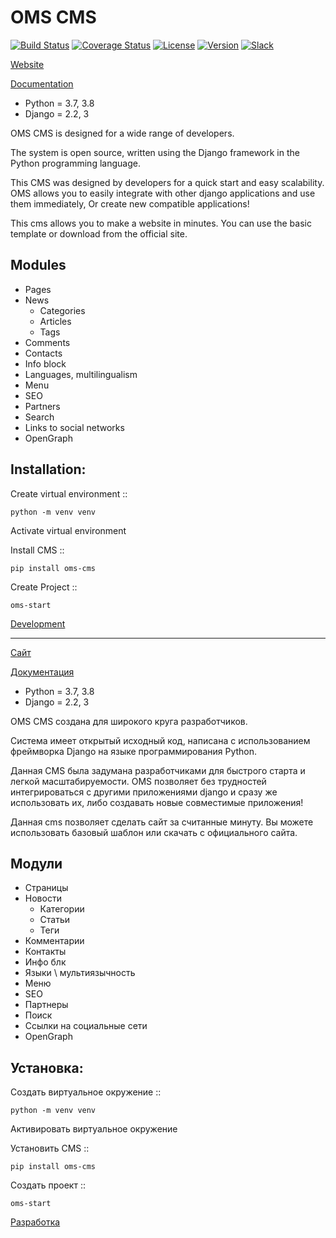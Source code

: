 OMS CMS
=======
[![Build Status](https://travis-ci.org/DJWOMS/oms_cms.svg?branch=master)](https://travis-ci.org/DJWOMS/oms_cms)
[![Coverage Status](https://coveralls.io/repos/github/DJWOMS/oms_cms/badge.svg?branch=master)](https://coveralls.io/github/DJWOMS/oms_cms?branch=master)
[![License](https://img.shields.io/pypi/l/oms-cms)](https://opensource.org/licenses/BSD-3-Clause)
[![Version](https://img.shields.io/pypi/v/oms-cms)](https://pypi.org/project/oms-cms/) 
[![Slack](https://img.shields.io/badge/Slack-chat-green)](https://join.slack.com/t/oms-cms/) 

[Website](https://oms-cms.site/en/)

[Documentation](https://oms-cms.readthedocs.io/ru/latest/)

* Python = 3.7, 3.8
* Django = 2.2, 3

OMS CMS is designed for a wide range of developers.

The system is open source, written using the Django framework in the Python programming language.

This CMS was designed by developers for a quick start and easy scalability.
OMS allows you to easily integrate with other django applications and use them immediately,
Or create new compatible applications!

This cms allows you to make a website in minutes.
You can use the basic template or download from the official site.

Modules
-------
* Pages
* News
   * Categories
   * Articles
   * Tags
* Comments
* Contacts
* Info block
* Languages, multilingualism
* Menu
* SEO
* Partners
* Search
* Links to social networks
* OpenGraph

Installation:
-------------

Create virtual environment ::

    python -m venv venv
    
Activate virtual environment

Install CMS ::

    pip install oms-cms
    
Create Project ::

    oms-start
    
   
[Development](https://github.com/DJWOMS/oms_cms/wiki/Development)

__________________________________________________________

[Сайт](https://oms-cms.site)

[Документация](https://oms-cms.readthedocs.io/ru/latest/)
 
* Python = 3.7, 3.8
* Django = 2.2, 3

OMS CMS создана для широкого круга разработчиков. 

Система имеет открытый исходный код, написана с использованием фреймворка Django на языке программирования Python. 

Данная CMS была задумана разработчиками для быстрого старта и легкой масштабируемости. 
OMS позволяет без трудностей интегрироваться с другими приложениями django и сразу же использовать их, 
либо создавать новые совместимые приложения!

Данная cms позволяет сделать сайт за считанные минуту. 
Вы можете использовать базовый шаблон или скачать с официального сайта.

Модули
------
* Страницы
* Новости
   * Категории
   * Статьи
   * Теги
* Комментарии
* Контакты
* Инфо блк
* Языки \ мультиязычность
* Меню
* SEO
* Партнеры
* Поиск
* Ссылки на социальные сети
* OpenGraph

Установка:
----------

Создать виртуальное окружение ::

    python -m venv venv
    
Активировать виртуальное окружение

Установить CMS ::

    pip install oms-cms
    
Создать проект ::
    
    oms-start


[Разработка](https://github.com/DJWOMS/oms_cms/wiki/Development)

